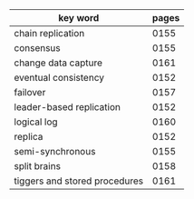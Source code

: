 
| key word                      | pages |
| ----------------------------- | ----- |
| chain replication             | 0155  |
| consensus                     | 0155  |
| change data capture           | 0161  |
| eventual consistency          | 0152  |
| failover                      | 0157  |
| leader-based replication      | 0152  |
| logical log                   | 0160  |
| replica                       | 0152  |
| semi-synchronous              | 0155  |
| split brains                  | 0158  |
| tiggers and stored procedures | 0161  |